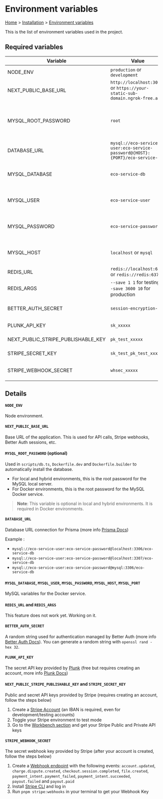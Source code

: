 # Environment variables

[Home](../README.md) > [Installation](./installation.md) > [Environment variables](./environment-variables.md)

This is the list of environment variables used in the project.

## Required variables

| Variable                           | Value                                                                        | Description                                             |
| ---------------------------------- | ---------------------------------------------------------------------------- | ------------------------------------------------------- |
| NODE_ENV                           | `production` or `development`                                                | Node environment                                        |
| NEXT_PUBLIC_BASE_URL               | `http://localhost:3000` or `https://your-static-sub-domain.ngrok-free.app`   | Base URL                                                |
| MYSQL_ROOT_PASSWORD                | `root`                                                                       | MySQL root password (for local server or Docker server) |
| DATABASE_URL                       | `mysql://eco-service-user:eco-service-password@{HOST}:{PORT}/eco-service-db` | MySQL URL for Prisma                                    |
| MYSQL_DATABASE                     | `eco-service-db`                                                             | MySQL variable for Docker service                       |
| MYSQL_USER                         | `eco-service-user`                                                           | MySQL variable for Docker service                       |
| MYSQL_PASSWORD                     | `eco-service-password`                                                       | MySQL variable for Docker service                       |
| MYSQL_HOST                         | `localhost` or `mysql`                                                       | MySQL variable for Docker service                       |
| REDIS_URL                          | `redis://localhost:6379` or `redis://redis:6379`                             | Redis URL                                               |
| REDIS_ARGS                         | `--save 1 1` for testing, `--save 3600 10` for production                    | Redis arguments                                         |
| BETTER_AUTH_SECRET                 | `session-encryption-key`                                                     | Better Auth encryption key                              |
| PLUNK_API_KEY                      | `sk_xxxxx`                                                                   | Plunk API key                                           |
| NEXT_PUBLIC_STRIPE_PUBLISHABLE_KEY | `pk_test_xxxxx`                                                              | Stripe public key                                       |
| STRIPE_SECRET_KEY                  | `sk_test_pk_test_xxxxx`                                                      | Stripe secret key                                       |
| STRIPE_WEBHOOK_SECRET              | `whsec_xxxxx`                                                                | Stripe webhook secret                                   |

## Details

#### `NODE_ENV`

Node environment.

#### `NEXT_PUBLIC_BASE_URL`

Base URL of the application. This is used for API calls, Stripe webhooks, Better Auth sessions, etc.

#### `MYSQL_ROOT_PASSWORD` (optional)

Used in `scripts/db.ts`, `Dockerfile.dev` and `Dockerfile.builder` to automatically install the database.

- For local and hybrid environments, this is the root password for the MySQL local server.
- For Docker environments, this is the root password for the MySQL Docker service.

> **Note**: This variable is optional in local and hybrid environments. It is required in Docker environments.

#### `DATABASE_URL`

Database URL connection for Prisma (more info [Prisma Docs](https://www.prisma.io/docs/getting-started/setup-prisma/add-to-existing-project/relational-databases/connect-your-database-typescript-mysql))

Example :

- `mysql://eco-service-user:eco-service-password@localhost:3306/eco-service-db`
- `mysql://eco-service-user:eco-service-password@localhost:3307/eco-service-db`
- `mysql://eco-service-user:eco-service-password@mysql:3306/eco-service-db`

#### `MYSQL_DATABASE`, `MYSQL_USER`, `MYSQL_PASSWORD`, `MYSQL_HOST`, `MYSQL_PORT`

MySQL variables for the Docker service.

#### `REDIS_URL` and `REDIS_ARGS`

This feature does not work yet. Working on it.

#### `BETTER_AUTH_SECRET`

A random string used for authentication managed by Better Auth (more info [Better Auth Docs](https://www.better-auth.com/docs/installation)). You can generate a random string with `openssl rand -hex 32`.

#### `PLUNK_API_KEY`

The secret API key provided by [Plunk](https://useplunk.com) (free but requires creating an account, more info [Plunk Docs](https://docs.useplunk.com/getting-started/introduction))

#### `NEXT_PUBLIC_STRIPE_PUBLISHABLE_KEY` and `STRIPE_SECRET_KEY`

Public and secret API keys provided by Stripe (requires creating an account, follow the steps below)

1. Create a [Stripe Account](https://dashboard.stripe.com) (an IBAN is required, even for development/testing accounts)
2. Toggle your Stripe environment to test mode
3. Go to the [Workbench section](https://dashboard.stripe.com/test/workbench/overview) and get your Stripe Public and Private API keys

#### `STRIPE_WEBHOOK_SECRET`

The secret webhook key provided by Stripe (after your account is created, follow the steps below)

1.  Create a [Webhook endpoint](https://dashboard.stripe.com/test/workbench/webhooks) with the following events: `account.updated`, `charge.dispute.created`, `checkout.session.completed`, `file.created`, `payment_intent.payment_failed`, `payment_intent.succeeded`, `payout.failed` and `payout.paid`
2.  Install [Stripe CLI](https://docs.stripe.com/stripe-cli) and log in
3.  Run `pnpm stripe:webhooks` in your terminal to get your Webhook Key
